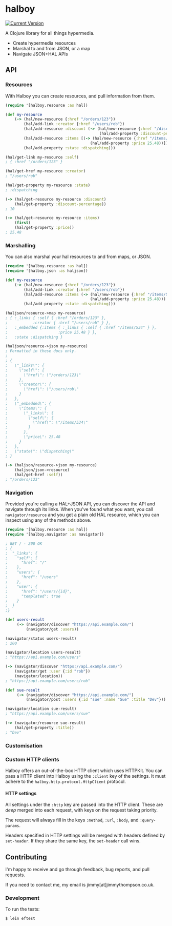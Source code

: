 # halboy

[![Current Version](https://clojars.org/halboy/latest-version.svg)](https://clojars.org/halboy)

A Clojure library for all things hypermedia.

* Create hypermedia resources
* Marshal to and from JSON, or a map
* Navigate JSON+HAL APIs

## API

### Resources

With Halboy you can create resources, and pull information from them.

```clojure
(require '[halboy.resource :as hal])

(def my-resource
    (-> (hal/new-resource {:href "/orders/123"})
        (hal/add-link :creator {:href "/users/rob"})
        (hal/add-resource :discount (-> (hal/new-resource {:href "/discounts/1256"})
                                         (hal/add-property :discount-percentage 10)))
        (hal/add-resource :items [(-> (hal/new-resource {:href "/items/534"})
                                     (hal/add-property :price 25.48))])
        (hal/add-property :state :dispatching)))

(hal/get-link my-resource :self)
; { :href "/orders/123" }

(hal/get-href my-resource :creator)
; "/users/rob"

(hal/get-property my-resource :state)
; :dispatching

(-> (hal/get-resource my-resource :discount)
    (hal/get-property :discount-percentage))
; 10

(-> (hal/get-resource my-resource :items)
    (first)
    (hal/get-property :price))
; 25.48
```

### Marshalling

You can also marshal your hal resources to and from maps, or JSON.

```clojure
(require '[halboy.resource :as hal])
(require '[halboy.json :as haljson])

(def my-resource
    (-> (hal/new-resource {:href "/orders/123"})
        (hal/add-link :creator {:href "/users/rob"})
        (hal/add-resource :items (-> (hal/new-resource {:href "/items/534"})
                                     (hal/add-property :price 25.48)))
        (hal/add-property :state :dispatching)))

(haljson/resource->map my-resource)
; { :_links { :self { :href "/orders/123" },
;           :creator { :href "/users/rob" } },
;   :_embedded {:items { :_links { :self { :href "/items/534" } },
;                      :price 25.48 } },
;   :state :dispatching }

(haljson/resource->json my-resource)
; Formatted in these docs only.
;
; {
;   \"_links\": {
;     \"self\": {
;       \"href\": \"/orders/123\"
;     },
;     \"creator\": {
;       \"href\": \"/users/rob\"
;     }
;   },
;   \"_embedded\": {
;     \"items\": {
;       \"_links\": {
;         \"self\": {
;           \"href\": \"/items/534\"
;         }
;       },
;       \"price\": 25.48
;     }
;   },
;   \"state\": \"dispatching\"
; }

(-> (haljson/resource->json my-resource)
    (haljson/json->resource)
    (hal/get-href :self))
; "/orders/123"
```

### Navigation

Provided you're calling a HAL+JSON API, you can discover the API and navigate
through its links. When you've found what you want, you call
`navigator/resource` and you get a plain old HAL resource, which you can inspect
using any of the methods above.

```clojure
(require '[halboy.resource :as hal])
(require '[halboy.navigator :as navigator])

; GET / - 200 OK
; {
;  "_links": {
;    "self": {
;      "href": "/"
;    },
;    "users": {
;      "href": "/users"
;    },
;    "user": {
;      "href": "/users/{id}",
;      "templated": true
;    }
;  }
;}

(def users-result
     (-> (navigator/discover "https://api.example.com/")
         (navigator/get :users))

(navigator/status users-result)
; 200

(navigator/location users-result)
; "https://api.example.com/users"

(-> (navigator/discover "https://api.example.com/")
    (navigator/get :user {:id "rob"})
    (navigator/location))
; "https://api.example.com/users/rob"

(def sue-result
     (-> (navigator/discover "https://api.example.com/")
         (navigator/post :users {:id "sue" :name "Sue" :title "Dev"}))

(navigator/location sue-result)
; "https://api.example.com/users/sue"

(-> (navigator/resource sue-result)
    (hal/get-property :title))
; "Dev"
```

### Customisation

### Custom HTTP clients

Halboy offers an out-of-the-box HTTP client which uses HTTPKit. You can pass
a HTTP client into Halboy using the `:client` key of the settings. It must
adhere to the `halboy.http.protocol.HttpClient` protocol.

#### HTTP settings

All settings under the `:http` key are passed into the HTTP client. These are
_deep_ merged into each request, with keys on the request taking priority.

The request will always fill in the keys `:method`, `:url`, `:body`, and
`:query-params`.

Headers specified in HTTP settings will be merged with headers defined by
`set-header`. If they share the same key, the `set-header` call wins.

## Contributing

I'm happy to receive and go through feedback, bug reports, and pull requests.

If you need to contact me, my email is jimmy[at]jimmythompson.co.uk.

### Development 
To run the tests:

```sh
$ lein eftest
```
